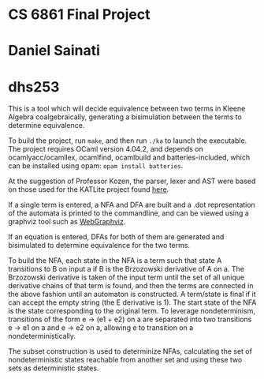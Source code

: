 # CS 6861 Final Project
# Daniel Sainati
# dhs253


This is a tool which will decide equivalence between two terms in 
Kleene Algebra coalgebraically, generating a bisimulation between the 
terms to determine equivalence. 

To build the project, run `make`, and then run `./ka` to launch the executable.
The project requires OCaml version 4.04.2, and depends on ocamlyacc/ocamllex, 
ocamlfind, ocamlbuild and batteries-included, which can be installed using 
opam: `opam install batteries`.

At the suggestion of Professor Kozen, the parser, lexer and AST were based on 
those used for the KATLite project found [here](http://www.cs.cornell.edu/Projects/KAT/KATlite.zip).

If a single term is entered, a NFA and DFA are built and a .dot representation of
the automata is printed to the commandline, and can be viewed using a graphviz tool such as
[WebGraphviz](http://www.webgraphviz.com/).

If an equation is entered, DFAs for both of them are generated and bisimulated
to determine equivalence for the two terms.

To build the NFA, each state in the NFA is a term such that state A transitions to B on input
a if B is the Brzozowski derivative of A on a. The Brzozowski derivative is taken of the input term
until the set of all unique derivative chains of that term is found, and then the terms are connected
in the above fashion until an automaton is constructed. A term/state is final if it can accept the empty string
(the E derivative is 1). The start state of the NFA is the state corresponding to the original term. To leverage
nondeterminism, transitions of the form e -> (e1 + e2) on a are separated into two transitions e -> e1 on a and 
e -> e2 on a, allowing e to transition on a nondeterministically. 

The subset construction is used to determinize NFAs, calculating the set of nondeterministic states reachable
from another set and using these two sets as deterministic states. 